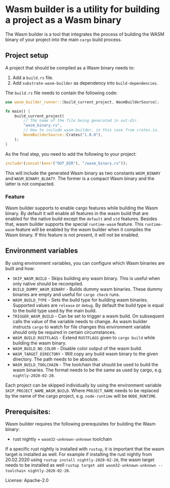# Wasm builder is a utility for building a project as a Wasm binary

The Wasm builder is a tool that integrates the process of building the WASM binary of your project into the main
`cargo` build process.

## Project setup

A project that should be compiled as a Wasm binary needs to:

1. Add a `build.rs` file.
2. Add `substrate-wasm-builder` as dependency into `build-dependencies`.

The `build.rs` file needs to contain the following code:

```rust
use wasm_builder_runner::{build_current_project, WasmBuilderSource};

fn main() {
	build_current_project(
		// The name of the file being generated in out-dir.
		"wasm_binary.rs",
		// How to include wasm-builder, in this case from crates.io.
		WasmBuilderSource::Crates("1.0.0"),
	);
}
```

As the final step, you need to add the following to your project:

```rust
include!(concat!(env!("OUT_DIR"), "/wasm_binary.rs"));
```

This will include the generated Wasm binary as two constants `WASM_BINARY` and `WASM_BINARY_BLOATY`.
The former is a compact Wasm binary and the latter is not compacted.

### Feature

Wasm builder supports to enable cargo features while building the Wasm binary. By default it will
enable all features in the wasm build that are enabled for the native build except the
`default` and `std` features. Besides that, wasm builder supports the special `runtime-wasm`
feature. This `runtime-wasm` feature will be enabled by the wasm builder when it compiles the
Wasm binary. If this feature is not present, it will not be enabled.

## Environment variables

By using environment variables, you can configure which Wasm binaries are built and how:

- `SKIP_WASM_BUILD` - Skips building any wasm binary. This is useful when only native should be recompiled.
- `BUILD_DUMMY_WASM_BINARY` - Builds dummy wasm binaries. These dummy binaries are empty and useful
                             for `cargo check` runs.
- `WASM_BUILD_TYPE` - Sets the build type for building wasm binaries. Supported values are `release` or `debug`.
                      By default the build type is equal to the build type used by the main build.
- `TRIGGER_WASM_BUILD` - Can be set to trigger a wasm build. On subsequent calls the value of the variable
                         needs to change. As wasm builder instructs `cargo` to watch for file changes
                         this environment variable should only be required in certain circumstances.
- `WASM_BUILD_RUSTFLAGS` - Extend `RUSTFLAGS` given to `cargo build` while building the wasm binary.
- `WASM_BUILD_NO_COLOR` - Disable color output of the wasm build.
- `WASM_TARGET_DIRECTORY` - Will copy any build wasm binary to the given directory. The path needs
                           to be absolute.
- `WASM_BUILD_TOOLCHAIN` - The toolchain that should be used to build the wasm binaries. The
                           format needs to be the same as used by cargo, e.g. `nightly-2020-02-20`.

Each project can be skipped individually by using the environment variable `SKIP_PROJECT_NAME_WASM_BUILD`.
Where `PROJECT_NAME` needs to be replaced by the name of the cargo project, e.g. `node-runtime` will
be `NODE_RUNTIME`.

## Prerequisites:

Wasm builder requires the following prerequisites for building the Wasm binary:

- rust nightly + `wasm32-unknown-unknown` toolchain

If a specific rust nightly is installed with `rustup`, it is important that the wasm target is installed
as well. For example if installing the rust nightly from 20.02.2020 using `rustup install nightly-2020-02-20`,
the wasm target needs to be installed as well `rustup target add wasm32-unknown-unknown --toolchain nightly-2020-02-20`.

License: Apache-2.0
